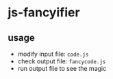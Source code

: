 # js-fancyifier
## usage
- modify input file: `code.js`
- check output file: `fancycode.js`
- run output file to see the magic
